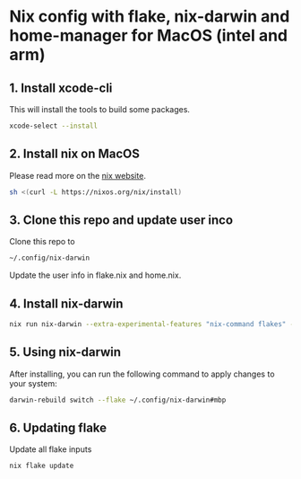 # Nix config with flake, nix-darwin and home-manager for MacOS (intel and arm)
## 1. Install xcode-cli
This will install the tools to build some packages.
```sh
xcode-select --install
```

## 2. Install nix on MacOS
Please read more on the [nix website](https://nixos.org/download/).
```sh
sh <(curl -L https://nixos.org/nix/install)
```

## 3. Clone this repo and update user inco
Clone this repo to 
```sh
~/.config/nix-darwin
```
Update the user info in flake.nix and home.nix.

## 4. Install nix-darwin
```sh
nix run nix-darwin --extra-experimental-features "nix-command flakes" -- switch --flake ~/.config/nix-darwin#mbp
```

## 5. Using nix-darwin
After installing, you can run the following command to apply changes to your system:
```sh
darwin-rebuild switch --flake ~/.config/nix-darwin#mbp
```

## 6. Updating flake
Update all flake inputs
```sh
nix flake update
```